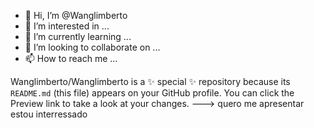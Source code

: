 - 👋 Hi, I’m @Wanglimberto
- 👀 I’m interested in ...
- 🌱 I’m currently learning ...
- 💞️ I’m looking to collaborate on ...
- 📫 How to reach me ...


Wanglimberto/Wanglimberto is a ✨ special ✨ repository because its `README.md` (this file) appears on your GitHub profile.
You can click the Preview link to take a look at your changes.
--->
quero me apresentar
estou interressado 
